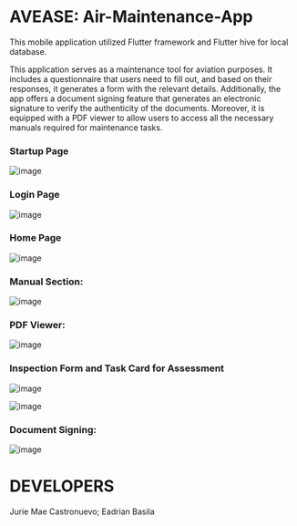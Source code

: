 # AVEASE: Air-Maintenance-App

This mobile application utilized Flutter framework and Flutter hive for local database.

This application serves as a maintenance tool for aviation purposes. It includes a questionnaire that users need to fill out, and based on their responses, it generates a form with the relevant details. Additionally, the app offers a document signing feature that generates an electronic signature to verify the authenticity of the documents. Moreover, it is equipped with a PDF viewer to allow users to access all the necessary manuals required for maintenance tasks.

### Startup Page

![image](https://github.com/juriemaeac/Air-Maintenance-App/assets/59803167/c20be4e3-8ee2-4c64-96c4-566cad6fa495)

### Login Page

![image](https://github.com/juriemaeac/Air-Maintenance-App/assets/59803167/ccae5081-ec5c-4693-ab33-0d83d2b894b1)

### Home Page

![image](https://github.com/juriemaeac/Air-Maintenance-App/assets/59803167/ade94f38-d97d-43eb-8912-42df54a6d0d6)

### Manual Section:

![image](https://github.com/juriemaeac/Air-Maintenance-App/assets/59803167/3ed5ef10-4070-4821-88b8-4247fff71613)

### PDF Viewer:

![image](https://github.com/juriemaeac/Air-Maintenance-App/assets/59803167/04f36685-dddd-44ce-a8a4-24a2a68fe841)

### Inspection Form and Task Card for Assessment

![image](https://github.com/juriemaeac/Air-Maintenance-App/assets/59803167/1c7cc784-1b46-4a01-beb6-0a656b9703f7)

![image](https://github.com/juriemaeac/Air-Maintenance-App/assets/59803167/2ff96536-965f-4bac-af91-f8be9369d406)

### Document Signing:

![image](https://github.com/juriemaeac/Air-Maintenance-App/assets/59803167/d7b12f07-8007-445d-af71-5ca21305933e)

# DEVELOPERS
Jurie Mae Castronuevo; Eadrian Basila

